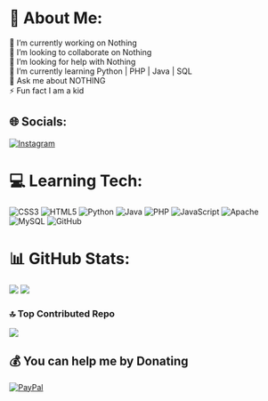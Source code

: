 # 💫 About Me:
🔭 I’m currently working on Nothing<br>👯 I’m looking to collaborate on Nothing<br>🤝 I’m looking for help with Nothing<br>🌱 I’m currently learning Python | PHP | Java | SQL<br>💬 Ask me about NOTHING<br>⚡ Fun fact I am a kid


## 🌐 Socials:
[![Instagram](https://img.shields.io/badge/Instagram-%23E4405F.svg?logo=Instagram&logoColor=white)](https://instagram.com/j_k__lakshan_?igsh=YzljYTk1Og3Zg==) 

# 💻 Learning Tech:
![CSS3](https://img.shields.io/badge/css3-%231572B6.svg?style=for-the-badge&logo=css3&logoColor=white) ![HTML5](https://img.shields.io/badge/html5-%23E34F26.svg?style=for-the-badge&logo=html5&logoColor=white) ![Python](https://img.shields.io/badge/python-3670A0?style=for-the-badge&logo=python&logoColor=ffdd54) ![Java](https://img.shields.io/badge/java-%23ED8B00.svg?style=for-the-badge&logo=openjdk&logoColor=white) ![PHP](https://img.shields.io/badge/php-%23777BB4.svg?style=for-the-badge&logo=php&logoColor=white) ![JavaScript](https://img.shields.io/badge/javascript-%23323330.svg?style=for-the-badge&logo=javascript&logoColor=%23F7DF1E) ![Apache](https://img.shields.io/badge/apache-%23D42029.svg?style=for-the-badge&logo=apache&logoColor=white) ![MySQL](https://img.shields.io/badge/mysql-4479A1.svg?style=for-the-badge&logo=mysql&logoColor=white) ![GitHub](https://img.shields.io/badge/github-%23121011.svg?style=for-the-badge&logo=github&logoColor=white)

# 📊 GitHub Stats:
![](https://github-readme-stats.vercel.app/api?username=pBsOycShSo&theme=dark&hide_border=false&include_all_commits=false&count_private=false)
![](https://github-readme-streak-stats.herokuapp.com/?user=pBsOycShSo&theme=dark&hide_border=false)
<br>

### 🔝 Top Contributed Repo
![](https://github-contributor-stats.vercel.app/api?username=pBsOycShSo&limit=5&theme=radical&combine_all_yearly_contributions=true)

  ## 💰 You can help me by Donating
  [![PayPal](https://img.shields.io/badge/PayPal-00457C?style=for-the-badge&logo=paypal&logoColor=white)](https://paypal.me/janithMM) 

  
<!-- Proudly created with GPRM ( https://gprm.itsvg.in ) -->
